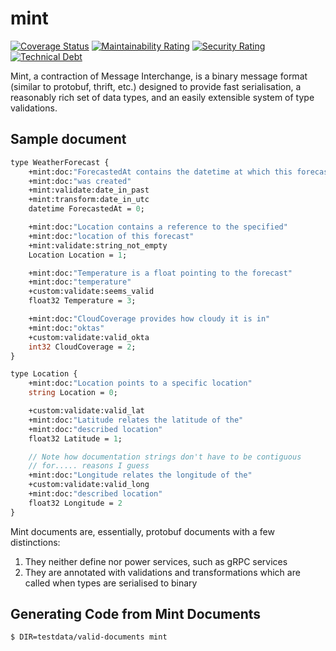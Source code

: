 # mint

[![Coverage Status](https://coveralls.io/repos/github/vinyl-linux/vin/badge.svg?branch=main)](https://coveralls.io/github/vinyl-linux/vin?branch=main)
[![Maintainability Rating](https://sonarcloud.io/api/project_badges/measure?project=vinyl-linux_mint&metric=sqale_rating)](https://sonarcloud.io/dashboard?id=vinyl-linux_mint)
[![Security Rating](https://sonarcloud.io/api/project_badges/measure?project=vinyl-linux_mint&metric=security_rating)](https://sonarcloud.io/dashboard?id=vinyl-linux_mint)
[![Technical Debt](https://sonarcloud.io/api/project_badges/measure?project=vinyl-linux_mint&metric=sqale_index)](https://sonarcloud.io/dashboard?id=vinyl-linux_mint)

Mint, a contraction of Message Interchange, is a binary message format (similar to protobuf, thrift, etc.) designed to provide fast serialisation, a reasonably rich set of data types, and an easily extensible system of type validations.

## Sample document

```protobuf
type WeatherForecast {
    +mint:doc:"ForecastedAt contains the datetime at which this forecast"
    +mint:doc:"was created"
    +mint:validate:date_in_past
    +mint:transform:date_in_utc
    datetime ForecastedAt = 0;

    +mint:doc:"Location contains a reference to the specified"
    +mint:doc:"location of this forecast"
    +mint:validate:string_not_empty
    Location Location = 1;

    +mint:doc:"Temperature is a float pointing to the forecast"
    +mint:doc:"temperature"
    +custom:validate:seems_valid
    float32 Temperature = 3;

    +mint:doc:"CloudCoverage provides how cloudy it is in"
    +mint:doc:"oktas"
    +custom:validate:valid_okta
    int32 CloudCoverage = 2;
}

type Location {
    +mint:doc:"Location points to a specific location"
    string Location = 0;

    +custom:validate:valid_lat
    +mint:doc:"Latitude relates the latitude of the"
    +mint:doc:"described location"
    float32 Latitude = 1;

    // Note how documentation strings don't have to be contiguous
    // for..... reasons I guess
    +mint:doc:"Longitude relates the longitude of the"
    +custom:validate:valid_long
    +mint:doc:"described location"
    float32 Longitude = 2
}
```

Mint documents are, essentially, protobuf documents with a few distinctions:

1. They neither define nor power services, such as gRPC services
2. They are annotated with validations and transformations which are called when types are serialised to binary

## Generating Code from Mint Documents

```bash
$ DIR=testdata/valid-documents mint
```
